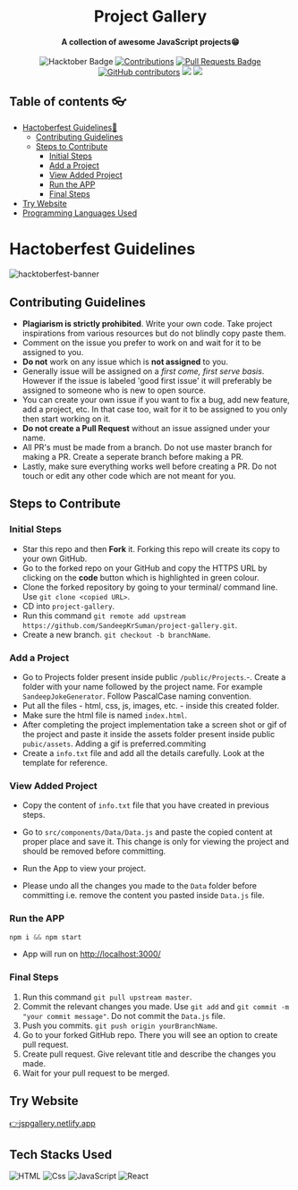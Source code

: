 <h1 align="center">Project Gallery</h1>
<h4 align = "center">A collection of awesome JavaScript projects😁</h4>
<div align="center">

<img src="https://img.shields.io/badge/hacktoberfest-2022-blueviolet" alt="Hacktober Badge"/>
<a href="https://github.com/SandeepKrSuman/project-gallery" ><img src="https://img.shields.io/badge/Contributions-welcome-green.svg" alt="Contributions" /></a>
<a href="https://github.com/SandeepKrSuman/project-gallery/pulls"><img src="https://img.shields.io/github/issues-pr/SandeepKrSuman/project-gallery" alt="Pull Requests Badge"/></a>
<a href="https://github.com/SandeepKrSuman/project-gallery/graphs/contributors"><img alt="GitHub contributors" src="https://img.shields.io/github/contributors/SandeepKrSuman/project-gallery"></a>
<img src="https://img.shields.io/twitter/url?url=https%3A%2F%2Fgithub.com%2FSandeepKrSuman%2Fproject-gallery">
<img src="	https://img.shields.io/github/forks/SandeepKrSuman/project-gallery">

</div>

## Table of contents 👓

- [Hactoberfest Guidelines🦾](#hactoberfest-guidelines)
  - [Contributing Guidelines](#contributing-guidelines)
  - [Steps to Contribute](#steps-to-contribute)
    - [Initial Steps](#initial-steps)
    - [Add a Project](#add-a-project)
    - [View Added Project](#view-added-project)
    - [Run the APP](#run-the-app)
    - [Final Steps](#final-steps)
- [Try Website](#try-website)
- [Programming Languages Used](#programming-languages-used)

# Hactoberfest Guidelines

![hacktoberfest-banner](./public/assets/hacktoberfest2022.jpg)

## Contributing Guidelines

- **Plagiarism is strictly prohibited**. Write your own code. Take project inspirations from various resources but do not blindly copy paste them.
- Comment on the issue you prefer to work on and wait for it to be assigned to you.
- **Do not** work on any issue which is **not assigned** to you.
- Generally issue will be assigned on a _first come, first serve basis_. However if the issue is labeled 'good first issue' it will preferably be assigned to someone who is new to open source.
- You can create your own issue if you want to fix a bug, add new feature, add a project, etc. In that case too, wait for it to be assigned to you only then start working on it.
- **Do not create a Pull Request** without an issue assigned under your name.
- All PR's must be made from a branch. Do not use master branch for making a PR. Create a seperate branch before making a PR.
- Lastly, make sure everything works well before creating a PR. Do not touch or edit any other code which are not meant for you.

## Steps to Contribute

### Initial Steps

- Star this repo and then **Fork** it. Forking this repo will create its copy to your own GitHub.
- Go to the forked repo on your GitHub and copy the HTTPS URL by clicking on the **code** button which is highlighted in green colour.
- Clone the forked repository by going to your terminal/ command line. Use `git clone <copied URL>`.
- CD into `project-gallery`.
- Run this command `git remote add upstream https://github.com/SandeepKrSuman/project-gallery.git`.
- Create a new branch. `git checkout -b branchName`.

### Add a Project

- Go to Projects folder present inside public `/public/Projects`.-. Create a folder with your name followed by the project name. For example `SandeepJokeGenerator`. Follow PascalCase naming convention.
- Put all the files - html, css, js, images, etc. - inside this created folder.
- Make sure the html file is named `index.html`.
- After completing the project implementation take a screen shot or gif of the project and paste it inside the assets folder present inside public `pubic/assets`. Adding a gif is preferred.commiting
- Create a `info.txt` file and add all the details carefully. Look at the template for reference.

### View Added Project

- Copy the content of `info.txt` file that you have created in previous steps.
- Go to `src/components/Data/Data.js` and paste the copied content at proper place and save it. This change is only for viewing the project and should be removed before committing.
- Run the App to view your project.

- Please undo all the changes you made to the `Data` folder before committing i.e. remove the content you pasted inside `Data.js` file.

### Run the APP

```javascript
npm i && npm start
```

- App will run on <http://localhost:3000/>

### Final Steps

1. Run this command `git pull upstream master`.
2. Commit the relevant changes you made. Use `git add` and `git commit -m "your commit message"`. Do not commit the `Data.js` file.
3. Push you commits. `git push origin yourBranchName`.
4. Go to your forked GitHub repo. There you will see an option to create pull request.
5. Create pull request. Give relevant title and describe the changes you made.
6. Wait for your pull request to be merged.

## Try Website

[👉jspgallery.netlify.app](https://jspgallery.netlify.app)

## Tech Stacks Used

<p>
  <img alt="HTML" src="https://img.shields.io/badge/HTML-E34F26?logo=html5&logoColor=white&style=for-the-badge" />
  <img alt="Css" src="https://img.shields.io/badge/CSS-1572B6?logo=css3&logoColor=white&style=for-the-badge" />
  <img alt="JavaScript" src="https://img.shields.io/badge/JavaScript-F7DF1E?logo=javascript&logoColor=white&style=for-the-badge" />
  <img alt="React" src="https://img.shields.io/badge/React-61DAFB?logo=react&logoColor=white&style=for-the-badge" />
</p>
